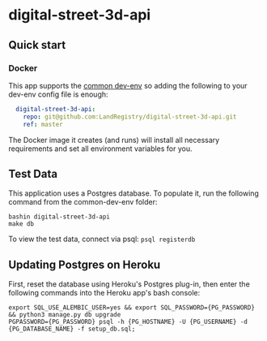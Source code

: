 # digital-street-3d-api

## Quick start

### Docker

This app supports the [common dev-env](https://github.com/LandRegistry/common-dev-env) so adding the following to your dev-env config file is enough:

```YAML
  digital-street-3d-api:
    repo: git@github.com:LandRegistry/digital-street-3d-api.git
    ref: master
```

The Docker image it creates (and runs) will install all necessary requirements and set all environment variables for you.

## Test Data

This application uses a Postgres database. To populate it, run the following command from the common-dev-env folder:

```shell
bashin digital-street-3d-api
make db
```

To view the test data, connect via psql: `psql registerdb`

## Updating Postgres on Heroku

First, reset the database using Heroku's Postgres plug-in, then enter the following commands into the Heroku app's bash console:

```shell
export SQL_USE_ALEMBIC_USER=yes && export SQL_PASSWORD={PG_PASSWORD} && python3 manage.py db upgrade
PGPASSWORD={PG_PASSWORD} psql -h {PG_HOSTNAME} -U {PG_USERNAME} -d {PG_DATABASE_NAME} -f setup_db.sql;
```